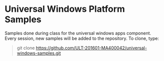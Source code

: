 # Universal Windows Platform Samples
Samples done during class for the universal windows apps component.  Every session, new samples will be added to the repository.  To clone, type:
> git clone https://github.com/ULT-201601-MA400042/universal-windows-samples.git
